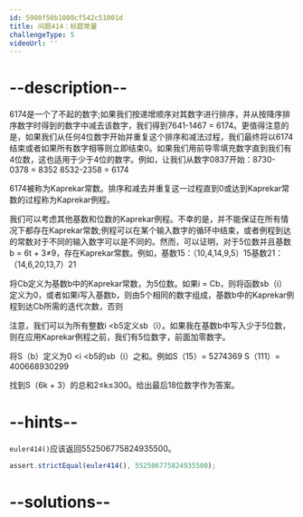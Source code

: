 ```yaml
---
id: 5900f50b1000cf542c51001d
title: 问题414：标题常量
challengeType: 5
videoUrl: ''
---
```


# --description--

6174是一个了不起的数字;如果我们按递增顺序对其数字进行排序，并从按降序排序数字时得到的数字中减去该数字，我们得到7641-1467 = 6174。更值得注意的是，如果我们从任何4位数字开始并重复这个排序和减法过程，我们最终将以6174结束或者如果所有数字相等则立即结束0。如果我们用前导零填充数字直到我们有4位数，这也适用于少于4位的数字。例如，让我们从数字0837开始：8730-0378 = 8352 8532-2358 = 6174

6174被称为Kaprekar常数。排序和减去并重复这一过程直到0或达到Kaprekar常数的过程称为Kaprekar例程。

我们可以考虑其他基数和位数的Kaprekar例程。不幸的是，并不能保证在所有情况下都存在Kaprekar常数;例程可以在某个输入数字的循环中结束，或者例程到达的常数对于不同的输入数字可以是不同的。然而，可以证明，对于5位数并且基数b = 6t + 3≠9，存在Kaprekar常数。例如，基数15：（10,4,14,9,5）15基数21：（14,6,20,13,7）21

将Cb定义为基数b中的Kaprekar常数，为5位数。如果i = Cb，则将函数sb（i）定义为0，或者如果i写入基数b，则由5个相同的数字组成，基数b中的Kaprekar例程到达Cb所需的迭代次数，否则

注意，我们可以为所有整数i &lt;b5定义sb（i）。如果我在基数b中写入少于5位数，则在应用Kaprekar例程之前，我们有5位数字，前面加零数字。

将S（b）定义为0 &lt;i &lt;b5的sb（i）之和。例如S（15）= 5274369 S（111）= 400668930299

找到S（6k + 3）的总和2≤k≤300。给出最后18位数字作为答案。

# --hints--

`euler414()`应该返回552506775824935500。

```js
assert.strictEqual(euler414(), 552506775824935500);
```

# --solutions--

